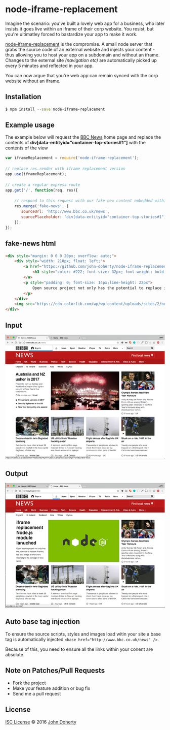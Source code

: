 # node-iframe-replacement

Imagine the scenario: you've built a lovely web app for a business, who later insists it goes live within an iframe of their corp website. You resist, but you're ultimatley forced to bastardize your app to make it work. 

[node-iframe-replacement](https://github.com/john-doherty/node-iframe-replacement) is the compromise. A small node server that grabs the source code of an external website and injects your content - thus allowing you to host your app on a subdomain and without an iframe. Changes to the external site _(navigation etc)_ are automatically picked up every 5 minutes and reflected in your app.

You can now argue that you're web app can remain synced with the corp website without an iframe.


## Installation

```bash
$ npm install --save node-iframe-replacement
```

## Example usage

The example below will request the [BBC News](http://www.bbc.co.uk/news) home page and replace the contents of **div[data-entityid="container-top-stories#1"]** with the contents of the view

```js
var iframeReplacement = require('node-iframe-replacement');

// replace res.render with iframe replacement version
app.use(iframeReplacement);

// create a regular express route
app.get('/', function(req, res){

    // respond to this request with our fake-new content embedded within the BBC News home page
    res.merge('fake-news', {
       sourceUrl: 'http://www.bbc.co.uk/news',                              // external url to fetch
       sourcePlaceholder: 'div[data-entityid="container-top-stories#1"]'    // css selector to inject our content into
    });
});
```

## fake-news html

```html
<div style="margin: 0 0 0 20px; overflow: auto;">
    <div style="width: 210px; float: left;">
        <a href="https://github.com/john-doherty/node-iframe-replacement" target="_blank">
            <h3 style="color: #222; font-size: 32px; font-weight: bold; margin: 0 0 10px 0;">iframe replacement Node.js module lanuched</h3>
        </a>
        <p style="padding: 0; font-size: 14px;line-height: 22px">
            Open source project not only has the potential to replace iframes, but also brings a whole new meaning to the concept of fake news.
        </p>
    </div>
    <img src="https://cdn.colorlib.com/wp/wp-content/uploads/sites/2/nodejs-frameworks.png" alt="Node js logo" style="width: 500px; float: right;"/>
</div>
```

## Input

![alt text](docs/bbc-news-actual-homepage.png "BBC News actual homepage")

## Output

![alt text](docs/bbc-news-fake-homepage.png "BBC News actual homepage")

## Auto base tag injection

To ensure the source scripts, styles and images load witin your site a base tag is automatically injected ```<base href="http://www.bbc.co.uk/news" />```.

Because of this, you need to ensure all the links within your conent are absolute.

## Note on Patches/Pull Requests

* Fork the project
* Make your feature addition or bug fix
* Send me a pull request

## License

[ISC License](LICENSE) &copy; 2016 [John Doherty](https://twitter.com/CambridgeMVP)